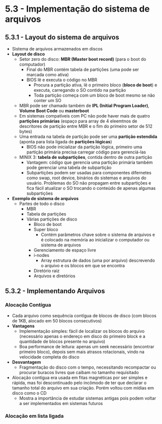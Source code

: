 # 5.3 - Implementação do sistema de arquivos

## 5.3.1 - Layout do sistema de arquivos

* Sistema de arquivos armazenados em discos
* **Layout de disco**
  * Setor zero do disco: **MBR (Master boot record)** (para o boot do computador)
    * Final do MBR contém tabela de partições (uma pode ser marcada como ativa)
    * BIOS lê e executa o código no MBR
      * Procura a partição ativa, lê o primeiro bloco (**bloco de boot**) e executa, carregando o SO contido na partição
      * Toda partição começa com um bloco de boot mesmo se não conter um SO
  * MBR pode ser chamado também de **IPL (Initial Program Loader)**, **Volume Boot Code** ou **masterboot**
  * Em sistemas compatíveis com PC não pode haver mais de quatro **partições primárias** (espaço para array de 4 eleemtnos de descritores de partição entre MBR e o fim do primeiro setor de 512 bytes)
  * Uma entrada na tabela de partição pode ser uma **partição estendida** (aponta para lista ligada de **partições lógicas**)
    * BIOS não pode inicializar da partição lógica, primeiro uma partição primária precisa carregar código para gerenciá-las
  * MINIX 3: **tabela de subpartições**, contida dentro de outra partição
    * Vantagem: código que gerencia uma partição primária também pode gerenciar uma tabela de subpartição
    * Subpartições podem ser usadas para componentes difernetes como swap, root device, binários do sistemas e arquivos do usuário. Problemas do SO não propagam entre subpartições e fica fácil atualizar o SO trocando o conteúdo de apenas algumas subpartições
* **Exemplo de sistema de arquivos**
  * Partes de todo o disco
    * MBR
    * Tabela de partições
    * Várias partições de disco
      * Bloco de boot
      * Super bloco
        * Contém parâmetros chave sobre o sistema de arquivos e é colocado na memória ao inicializar o computador ou sistema de arquivos
      * Gerenciamento de espaço livre
      * i-nodes
        * Array estrutura de dados (uma por arquivo) descrevendo o arquivo e os blocos em que se encontra
      * Diretório raiz
      * Arquivos e diretórios

## 5.3.2 - Implementando Arquivos

### Alocação Contígua

* Cada arquivo como sequência contígua de blocos de disco (com blocos de 1KB, alocado em 50 blocos consecutivos)
* **Vantagens**
  * Implementação simples: fácil de localizar os blocos do arquivo (necessário apenas o endereço em disco do primeiro block e a quantidade de blocos presente no arquivo)
  * Boa performance de leitura: apenas um seek necessário (encontrar primeiro bloco), depois sem mais atrasos rotacionais, vindo na velocidade completa do disco
* **Desvantagem**
  * Fragmentação do disco com o tempo, necessitando recompactar ou procurar buracos livres que caibam no tamanho requisitado
* Alocação contígua era usada em fitas magnéticas por ser simples e rápida, mas foi descontinuado pelo incômodo de ter que declarar o tamanho total do arquivo em sua criação. Porém voltou com mídias em disco como o CD
  * Mostra a importância de estudar sistemas antigas pois podem voltar a ser implementados em sistemas futuros

### Alocação em lista ligada

